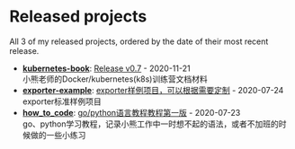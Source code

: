 # Released projects

All <!-- release_count starts -->3<!-- release_count ends --> of my released projects, ordered by the date of their most recent release.

<!-- recent_releases starts -->
* **[kubernetes-book](https://github.com/minibear2333/kubernetes-book)**: [Release v0.7](https://github.com/minibear2333/kubernetes-book/releases/tag/v0.7) - 2020-11-21
<br>小熊老师的Docker/kubernetes(k8s)训练营文档材料
* **[exporter-example](https://github.com/minibear2333/exporter-example)**: [exporter样例项目，可以根据需要定制](https://github.com/minibear2333/exporter-example/releases/tag/0.0.1) - 2020-07-24
<br>exporter标准样例项目
* **[how_to_code](https://github.com/minibear2333/how_to_code)**: [go/python语言教程教程第一版](https://github.com/minibear2333/how_to_code/releases/tag/1.0.0) - 2020-07-23
<br>go、python学习教程，记录小熊工作中一时想不起的语法，或者不加班的时候做的一些小练习
<!-- recent_releases ends -->
